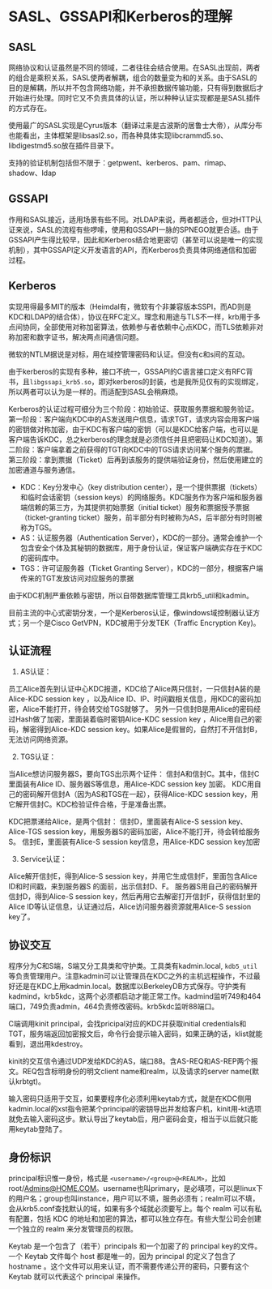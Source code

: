 SASL、GSSAPI和Kerberos的理解
====
SASL
--
网络协议和认证虽然是不同的领域，二者往往会结合使用。在SASL出现前，两者的组合是乘积关系，SASL使两者解耦，组合的数量变为和的关系。由于SASL的目的是解耦，所以并不包含网络功能，并不承担数据传输功能，只有得到数据后才开始进行处理。同时它又不负责具体的认证，所以种种认证实现都是是SASL插件的方式存在。

使用最广的SASL实现是Cyrus版本（翻译过来是古波斯的居鲁士大帝），从库分布也能看出，主体框架是libsasl2.so，而各种具体实现libcrammd5.so、libdigestmd5.so放在插件目录下。

支持的验证机制包括但不限于：getpwent、kerberos、pam、rimap、shadow、ldap

GSSAPI
--
作用和SASL接近，适用场景有些不同。对LDAP来说，两者都适合，但对HTTP认证来说，SASL的流程有些啰嗦，使用和GSSAPI一脉的SPNEGO就更合适。由于GSSAPI产生得比较早，因此和Kerberos结合地更密切（甚至可以说是唯一的实现机制），其中GSSAPI定义开发语言的API，而Kerberos负责具体网络通信和加密过程。

Kerberos
--
实现用得最多MIT的版本（Heimdal有，微软有个非兼容版本SSPI，而AD则是KDC和LDAP的结合体），协议在RFC定义。理念和用途与TLS不一样，krb用于多点间协同，全部使用对称加密算法，依赖参与者依赖中心点KDC，而TLS依赖非对称加密和数字证书，解决两点间通信问题。

微软的NTLM据说是对标，用在域控管理密码和认证。但没有c和s间的互动。

由于kerberos的实现有多种，接口不统一，GSSAPI的C语言接口定义有RFC背书，且`libgssapi_krb5.so`，即对kerberos的封装，也是我所见仅有的实现绑定，所以两者可以认为是一样的。而适配到SASL会稍麻烦。

Kerberos的认证过程可细分为三个阶段：初始验证、获取服务票据和服务验证。第一阶段：客户端向KDC中的AS发送用户信息，请求TGT，请求内容会用客户端的密钥做对称加密，由于KDC有客户端的密钥（可以是KDC给客户端，也可以是客户端告诉KDC，总之kerberos的理念就是必须信任并且把密码让KDC知道）。第二阶段：客户端拿着之前获得的TGT向KDC中的TGS请求访问某个服务的票据。第三阶段：拿到票据（Ticket）后再到该服务的提供端验证身份，然后使用建立的加密通道与服务通信。

* KDC：Key分发中心（key distribution center），是一个提供票据（tickets）和临时会话密钥（session keys）的网络服务。KDC服务作为客户端和服务器端信赖的第三方，为其提供初始票据（initial ticket）服务和票据授予票据（ticket-granting ticket）服务，前半部分有时被称为AS，后半部分有时则被称为TGS。
* AS：认证服务器（Authentication Server），KDC的一部分。通常会维护一个包含安全个体及其秘钥的数据库，用于身份认证，保证客户端确实存在于KDC的密码库中。
* TGS：许可证服务器（Ticket Granting Server），KDC的一部分，根据客户端传来的TGT发放访问对应服务的票据

由于KDC机制严重依赖与密钥，所以自带数据库管理工具krb5\_util和kadmin。

目前主流的中心式密钥分发，一个是Kerberos认证，像windows域控制器认证方式；另一个是Cisco GetVPN，KDC被用于分发TEK（Traffic Encryption Key)。

认证流程
----
1. AS认证：

员工Alice首先到认证中心KDC报道，KDC给了Alice两只信封，一只信封A装的是Alice-KDC session key ，以及Alice ID、IP、时间戳相关信息，用KDC的密码加密，Alice不能打开，待会转交给TGS就够了。
另外一只信封B是用Alice的密码经过Hash做了加密，里面装着临时密钥Alice-KDC session key ，Alice用自己的密码，解密得到Alice-KDC session key。如果Alice是假冒的，自然打不开信封B，无法访问网络资源。

2. TGS认证：

当Alice想访问服务器S，要向TGS出示两个证件：
信封A和信封C。其中，信封C里面装有Alice ID、服务器S等信息，用Alice-KDC session key 加密。
KDC用自己的密码解开信封A（因为AS和TGS在一起），获得Alice-KDC session key，用它解开信封C。KDC检验证件合格，于是准备出票。

KDC把票递给Alice，是两个信封：
信封D，里面装有Alice-S session key、Alice-TGS session key，用服务器S的密码加密，Alice不能打开，待会转给服务S。
信封E，里面装有Alice-S session key信息，用Alice-KDC session key加密

3. Service认证：

Alice解开信封E，得到Alice-S session key，并用它生成信封F，里面包含Alice ID和时间戳，来到服务器S 的面前，出示信封D、F。
服务器S用自己的密码解开信封D，得到Alice-S session key，然后再用它去解密打开信封F，获得信封里的Alice ID等认证信息，认证通过后，Alice访问服务器资源就用Alice-S session key了。

协议交互
----
程序分为C和S端，S端又分工具类和守护类。工具类有kadmin.local, `kdb5_util`等负责管理用户。注意kadmin可以让管理员在KDC之外的主机远程操作，不过最好还是在KDC上用kadmin.local。数据库以BerkeleyDB方式保存。守护类有kadmind，krb5kdc，这两个必须都启动才能正常工作。kadmind监听749和464端口，749负责admin，464负责修改密码。krb5kdc监听88端口。

C端调用kinit principal，会找pricipal对应的KDC并获取initial credentials和TGT，服务端返回加密报文后，命令行会提示输入密码，如果正确的话，klist就能看到，退出用kdestroy。

kinit的交互信令通过UDP发给KDC的AS，端口88。含AS-REQ和AS-REP两个报文。REQ包含标明身份的明文client name和realm，以及请求的server name(默认krbtgt)。

输入密码只适用于交互，如果要程序化必须利用keytab方式，就是在KDC侧用kadmin.local的xst指令把某个principal的密钥导出并发给客户机，kinit用-kt选项就免去输入密码这步。默认导出了keytab后，用户密码会变，相当于以后就只能用keytab登陆了。

身份标识
--
principal标识惟一身份，格式是 `<username>/<group>@<REALM>`，比如root/Admins@HOME.COM。username也叫primary，是必填项，可以是linux下的用户名；group也叫instance，用户可以不填，服务必须有；realm可以不填，会从krb5.conf查找默认的域，如果有多个域就必须要写上。每个 realm 可以有私有配置，包括 KDC 的地址和加密的算法，都可以独立存在。有些大型公司会创建一个独立的 realm 来分发管理员的权限。

Keytab 是一个包含了（若干）principals 和一个加密了的 principal key的文件。一个 Keytab 文件每个 host 都是唯一的，因为 principal 的定义了包含了 hostname 。这个文件可以用来认证，而不需要传递公开的密码，只要有这个 Keytab 就可以代表这个 principal 来操作。